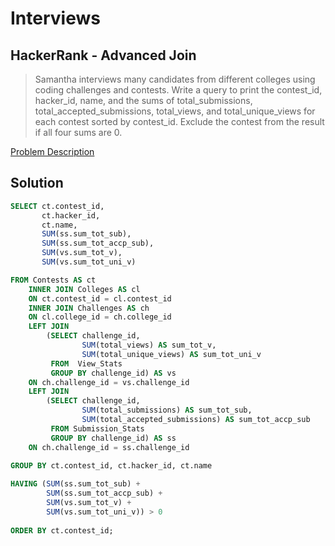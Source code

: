 # Interviews
## HackerRank - Advanced Join
> Samantha interviews many candidates from different colleges using coding challenges and contests. Write a query to print the contest_id, hacker_id, name, and the sums of total_submissions, total_accepted_submissions, total_views, and total_unique_views for each contest sorted by contest_id. Exclude the contest from the result if all four sums are 0.

[Problem Description](https://www.hackerrank.com/challenges/interviews/problem)

## Solution
```sql
SELECT ct.contest_id, 
       ct.hacker_id, 
       ct.name, 
       SUM(ss.sum_tot_sub),
       SUM(ss.sum_tot_accp_sub),
       SUM(vs.sum_tot_v),
       SUM(vs.sum_tot_uni_v)

FROM Contests AS ct
    INNER JOIN Colleges AS cl
    ON ct.contest_id = cl.contest_id
    INNER JOIN Challenges AS ch
    ON cl.college_id = ch.college_id
    LEFT JOIN 
        (SELECT challenge_id, 
                SUM(total_views) AS sum_tot_v, 
                SUM(total_unique_views) AS sum_tot_uni_v
         FROM  View_Stats
         GROUP BY challenge_id) AS vs
    ON ch.challenge_id = vs.challenge_id   
    LEFT JOIN 
        (SELECT challenge_id, 
                SUM(total_submissions) AS sum_tot_sub, 
                SUM(total_accepted_submissions) AS sum_tot_accp_sub
         FROM Submission_Stats
         GROUP BY challenge_id) AS ss
    ON ch.challenge_id = ss.challenge_id
    
GROUP BY ct.contest_id, ct.hacker_id, ct.name

HAVING (SUM(ss.sum_tot_sub) +
        SUM(ss.sum_tot_accp_sub) +
        SUM(vs.sum_tot_v) +
        SUM(vs.sum_tot_uni_v)) > 0
       
ORDER BY ct.contest_id;
```
